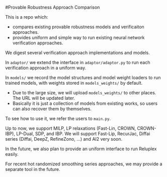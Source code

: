 #Provable Robustness Approach Comparison

This is a repo which:
- compares existing provable robustness models and verificaiton approaches.
- provides uniform and simple way to run existing neural network verification approaches.

We digest several verification approach implementations and models.

In `adaptor/` we extend the interface in `adaptor/adaptor.py` to run each verification approach in a uniform way.

In `models/` we record the model structures and model weight loaders to run trained models, with weights stored in `models_weights/` by default.
    
- Due to the large size, we will upload `models_weights/` to other places. The URL will be updated later.
- Basically it is just a collection of models from existing works, so users can also recover them by themselves.

To see how to use it, we refer the users to `main.py`.

Up to now, we support MILP, LP relaxations (Fast-Lin, CROWN, CROWN-IBP), LP-Dual, SDP, and IBP.
We will support Fast-Lip, RecurJac, Diffai series (Diffai, DeepZ, RefineZono, ...) and AI2 very soon.

In the future, we also plan to provide an uniform interface to run Reluplex easily.

For recent hot randomized smoothing series approaches, we may provide a separate tool in the future.
